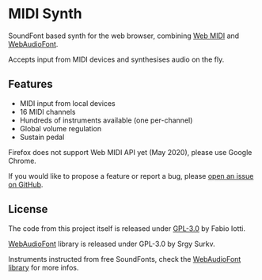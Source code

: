 MIDI Synth
==========

SoundFont based synth for the web browser, combining [Web MIDI](https://developer.mozilla.org/en-US/docs/Web/API/MIDIAccess)
and [WebAudioFont](https://github.com/surikov/webaudiofont).

Accepts input from MIDI devices and synthesises audio on the fly.


## Features

* MIDI input from local devices
* 16 MIDI channels
* Hundreds of instruments available (one per-channel)
* Global volume regulation
* Sustain pedal

Firefox does not support Web MIDI API yet (May 2020), please use Google Chrome.

If you would like to propose a feature or report a bug, please [open an issue on GitHub](https://github.com/bruce965/midi-synth/issues/new).


## License

The code from this project itself is released under [GPL-3.0](COPYING) by Fabio Iotti.

[WebAudioFont](https://github.com/surikov/webaudiofont) library is released under GPL-3.0 by Srgy Surkv.

Instruments instructed from free SoundFonts, check the [WebAudioFont library](https://github.com/surikov/webaudiofont#parts-of-webaudiofont)
for more infos.
